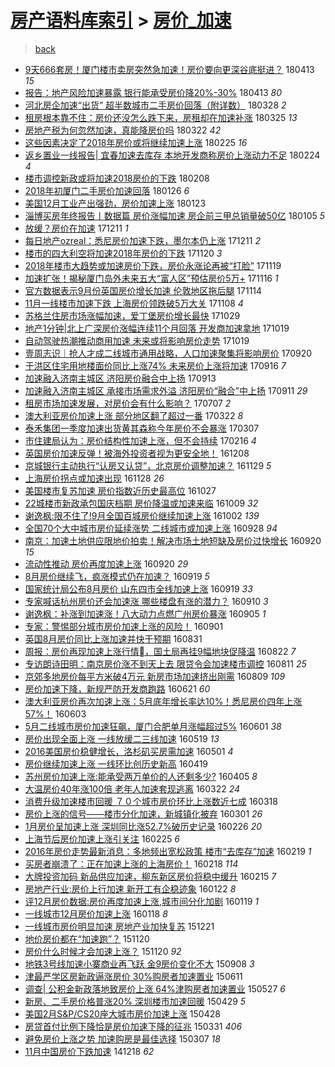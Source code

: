 [房产语料库索引](../../README.md)  > [房价_加速](房价_加速.md)
====
> [back](../README.md)

- [9天666套房！厦门楼市卖房突然急加速！房价要向更深谷底挺进？](http://jkwz.applinzi.com/ittc/7091521816977998865.html#9%E5%A4%A9666%E5%A5%97%E6%88%BF%EF%BC%81%E5%8E%A6%E9%97%A8%E6%A5%BC%E5%B8%82%E5%8D%96%E6%88%BF%E7%AA%81%E7%84%B6%E6%80%A5%E5%8A%A0%E9%80%9F%EF%BC%81%E6%88%BF%E4%BB%B7%E8%A6%81%E5%90%91%E6%9B%B4%E6%B7%B1%E8%B0%B7%E5%BA%95%E6%8C%BA%E8%BF%9B%EF%BC%9F) 180413 *15* 
- [报告：地产风险加速暴露 银行能承受房价降20%-30%](http://jkwz.applinzi.com/ittc/7091363406076707857.html#%E6%8A%A5%E5%91%8A%EF%BC%9A%E5%9C%B0%E4%BA%A7%E9%A3%8E%E9%99%A9%E5%8A%A0%E9%80%9F%E6%9A%B4%E9%9C%B2+%E9%93%B6%E8%A1%8C%E8%83%BD%E6%89%BF%E5%8F%97%E6%88%BF%E4%BB%B7%E9%99%8D20%25-30%25) 180413 *80* 
- [河北房企加速“出货” 超半数城市二手房价回落（附详数）](http://jkwz.applinzi.com/ittc/7085521613099631627.html#%E6%B2%B3%E5%8C%97%E6%88%BF%E4%BC%81%E5%8A%A0%E9%80%9F%E2%80%9C%E5%87%BA%E8%B4%A7%E2%80%9D+%E8%B6%85%E5%8D%8A%E6%95%B0%E5%9F%8E%E5%B8%82%E4%BA%8C%E6%89%8B%E6%88%BF%E4%BB%B7%E5%9B%9E%E8%90%BD%EF%BC%88%E9%99%84%E8%AF%A6%E6%95%B0%EF%BC%89) 180328 *2* 
- [租房根本靠不住：房价还没怎么跌下来，房租却在加速补涨](http://jkwz.applinzi.com/ittc/7084439184083518474.html#%E7%A7%9F%E6%88%BF%E6%A0%B9%E6%9C%AC%E9%9D%A0%E4%B8%8D%E4%BD%8F%EF%BC%9A%E6%88%BF%E4%BB%B7%E8%BF%98%E6%B2%A1%E6%80%8E%E4%B9%88%E8%B7%8C%E4%B8%8B%E6%9D%A5%EF%BC%8C%E6%88%BF%E7%A7%9F%E5%8D%B4%E5%9C%A8%E5%8A%A0%E9%80%9F%E8%A1%A5%E6%B6%A8) 180325 *13* 
- [房地产税为何忽然加速，真能降房价吗](http://jkwz.applinzi.com/ittc/7083236575179965456.html#%E6%88%BF%E5%9C%B0%E4%BA%A7%E7%A8%8E%E4%B8%BA%E4%BD%95%E5%BF%BD%E7%84%B6%E5%8A%A0%E9%80%9F%EF%BC%8C%E7%9C%9F%E8%83%BD%E9%99%8D%E6%88%BF%E4%BB%B7%E5%90%97) 180322 *42* 
- [这些因素决定了2018年房价或将继续加速上涨](http://jkwz.applinzi.com/ittc/7074167951001650193.html#%E8%BF%99%E4%BA%9B%E5%9B%A0%E7%B4%A0%E5%86%B3%E5%AE%9A%E4%BA%862018%E5%B9%B4%E6%88%BF%E4%BB%B7%E6%88%96%E5%B0%86%E7%BB%A7%E7%BB%AD%E5%8A%A0%E9%80%9F%E4%B8%8A%E6%B6%A8) 180225 *16* 
- [返乡置业一线报告| 宜春加速去库存 本地开发商称房价上涨动力不足](http://jkwz.applinzi.com/ittc/7073652833352418321.html#%E8%BF%94%E4%B9%A1%E7%BD%AE%E4%B8%9A%E4%B8%80%E7%BA%BF%E6%8A%A5%E5%91%8A%7C+%E5%AE%9C%E6%98%A5%E5%8A%A0%E9%80%9F%E5%8E%BB%E5%BA%93%E5%AD%98+%E6%9C%AC%E5%9C%B0%E5%BC%80%E5%8F%91%E5%95%86%E7%A7%B0%E6%88%BF%E4%BB%B7%E4%B8%8A%E6%B6%A8%E5%8A%A8%E5%8A%9B%E4%B8%8D%E8%B6%B3) 180224 *4* 
- [楼市调控新政或将加速2018房价的下跌](http://jkwz.applinzi.com/ittc/7067629899047502864.html#%E6%A5%BC%E5%B8%82%E8%B0%83%E6%8E%A7%E6%96%B0%E6%94%BF%E6%88%96%E5%B0%86%E5%8A%A0%E9%80%9F2018%E6%88%BF%E4%BB%B7%E7%9A%84%E4%B8%8B%E8%B7%8C) 180208  
- [2018年初厦门二手房价加速回落](http://jkwz.applinzi.com/ittc/7062900673257931782.html#2018%E5%B9%B4%E5%88%9D%E5%8E%A6%E9%97%A8%E4%BA%8C%E6%89%8B%E6%88%BF%E4%BB%B7%E5%8A%A0%E9%80%9F%E5%9B%9E%E8%90%BD) 180126 *6* 
- [美国12月工业产出强劲，房价加速上涨](http://jkwz.applinzi.com/ittc/7061884767266407431.html#%E7%BE%8E%E5%9B%BD12%E6%9C%88%E5%B7%A5%E4%B8%9A%E4%BA%A7%E5%87%BA%E5%BC%BA%E5%8A%B2%EF%BC%8C%E6%88%BF%E4%BB%B7%E5%8A%A0%E9%80%9F%E4%B8%8A%E6%B6%A8) 180123  
- [淄博买房年终报告丨数据篇 房价涨幅加速 房企前三甲总销量破50亿](http://jkwz.applinzi.com/ittc/7055119009819657223.html#%E6%B7%84%E5%8D%9A%E4%B9%B0%E6%88%BF%E5%B9%B4%E7%BB%88%E6%8A%A5%E5%91%8A%E4%B8%A8%E6%95%B0%E6%8D%AE%E7%AF%87+%E6%88%BF%E4%BB%B7%E6%B6%A8%E5%B9%85%E5%8A%A0%E9%80%9F+%E6%88%BF%E4%BC%81%E5%89%8D%E4%B8%89%E7%94%B2%E6%80%BB%E9%94%80%E9%87%8F%E7%A0%B450%E4%BA%BF) 180105 *5* 
- [放缓？房价在加速](http://jkwz.applinzi.com/ittc/7045740166650528785.html#%E6%94%BE%E7%BC%93%EF%BC%9F%E6%88%BF%E4%BB%B7%E5%9C%A8%E5%8A%A0%E9%80%9F) 171211 *1* 
- [每日地产ozreal：悉尼房价加速下跌，墨尔本仍上涨](http://jkwz.applinzi.com/ittc/7045737275286094864.html#%E6%AF%8F%E6%97%A5%E5%9C%B0%E4%BA%A7ozreal%EF%BC%9A%E6%82%89%E5%B0%BC%E6%88%BF%E4%BB%B7%E5%8A%A0%E9%80%9F%E4%B8%8B%E8%B7%8C%EF%BC%8C%E5%A2%A8%E5%B0%94%E6%9C%AC%E4%BB%8D%E4%B8%8A%E6%B6%A8) 171211 *2* 
- [楼市的四大利空将加速2018年房价的下跌](http://jkwz.applinzi.com/ittc/7038119640566334480.html#%E6%A5%BC%E5%B8%82%E7%9A%84%E5%9B%9B%E5%A4%A7%E5%88%A9%E7%A9%BA%E5%B0%86%E5%8A%A0%E9%80%9F2018%E5%B9%B4%E6%88%BF%E4%BB%B7%E7%9A%84%E4%B8%8B%E8%B7%8C) 171120 *3* 
- [2018年楼市大趋势或加速房价下跌，房价永涨论再被“打脸”](http://jkwz.applinzi.com/ittc/7037795020751504401.html#2018%E5%B9%B4%E6%A5%BC%E5%B8%82%E5%A4%A7%E8%B6%8B%E5%8A%BF%E6%88%96%E5%8A%A0%E9%80%9F%E6%88%BF%E4%BB%B7%E4%B8%8B%E8%B7%8C%EF%BC%8C%E6%88%BF%E4%BB%B7%E6%B0%B8%E6%B6%A8%E8%AE%BA%E5%86%8D%E8%A2%AB%E2%80%9C%E6%89%93%E8%84%B8%E2%80%9D) 171119  
- [加速扩张！揭秘厦门岛外未来五大“富人区”预估房价5万+](http://jkwz.applinzi.com/ittc/7036430728554873873.html#%E5%8A%A0%E9%80%9F%E6%89%A9%E5%BC%A0%EF%BC%81%E6%8F%AD%E7%A7%98%E5%8E%A6%E9%97%A8%E5%B2%9B%E5%A4%96%E6%9C%AA%E6%9D%A5%E4%BA%94%E5%A4%A7%E2%80%9C%E5%AF%8C%E4%BA%BA%E5%8C%BA%E2%80%9D%E9%A2%84%E4%BC%B0%E6%88%BF%E4%BB%B75%E4%B8%87%2B) 171116 *1* 
- [官方数据表示9月份英国房价增长加速 伦敦地区拖后腿](http://jkwz.applinzi.com/ittc/7035926581887894544.html#%E5%AE%98%E6%96%B9%E6%95%B0%E6%8D%AE%E8%A1%A8%E7%A4%BA9%E6%9C%88%E4%BB%BD%E8%8B%B1%E5%9B%BD%E6%88%BF%E4%BB%B7%E5%A2%9E%E9%95%BF%E5%8A%A0%E9%80%9F+%E4%BC%A6%E6%95%A6%E5%9C%B0%E5%8C%BA%E6%8B%96%E5%90%8E%E8%85%BF) 171114  
- [11月一线楼市加速下跌 上海房价领跌破5万大关](http://jkwz.applinzi.com/ittc/7033641303215178768.html#11%E6%9C%88%E4%B8%80%E7%BA%BF%E6%A5%BC%E5%B8%82%E5%8A%A0%E9%80%9F%E4%B8%8B%E8%B7%8C+%E4%B8%8A%E6%B5%B7%E6%88%BF%E4%BB%B7%E9%A2%86%E8%B7%8C%E7%A0%B45%E4%B8%87%E5%A4%A7%E5%85%B3) 171108 *4* 
- [苏格兰住房市场涨幅加速，爱丁堡房价增长最快](http://jkwz.applinzi.com/ittc/7029820093796713488.html#%E8%8B%8F%E6%A0%BC%E5%85%B0%E4%BD%8F%E6%88%BF%E5%B8%82%E5%9C%BA%E6%B6%A8%E5%B9%85%E5%8A%A0%E9%80%9F%EF%BC%8C%E7%88%B1%E4%B8%81%E5%A0%A1%E6%88%BF%E4%BB%B7%E5%A2%9E%E9%95%BF%E6%9C%80%E5%BF%AB) 171029  
- [地产1分钟|北上广深房价涨幅连续11个月回落 开发商加速拿地](http://jkwz.applinzi.com/ittc/7026202604676318225.html#%E5%9C%B0%E4%BA%A71%E5%88%86%E9%92%9F%7C%E5%8C%97%E4%B8%8A%E5%B9%BF%E6%B7%B1%E6%88%BF%E4%BB%B7%E6%B6%A8%E5%B9%85%E8%BF%9E%E7%BB%AD11%E4%B8%AA%E6%9C%88%E5%9B%9E%E8%90%BD+%E5%BC%80%E5%8F%91%E5%95%86%E5%8A%A0%E9%80%9F%E6%8B%BF%E5%9C%B0) 171019  
- [自动驾驶热潮推动商用加速 未来或将影响房价走势](http://jkwz.applinzi.com/ittc/7026164183673078801.html#%E8%87%AA%E5%8A%A8%E9%A9%BE%E9%A9%B6%E7%83%AD%E6%BD%AE%E6%8E%A8%E5%8A%A8%E5%95%86%E7%94%A8%E5%8A%A0%E9%80%9F+%E6%9C%AA%E6%9D%A5%E6%88%96%E5%B0%86%E5%BD%B1%E5%93%8D%E6%88%BF%E4%BB%B7%E8%B5%B0%E5%8A%BF) 171019  
- [壹周志识｜抢人才成二线城市通用战略，人口加速聚集将影响房价](http://jkwz.applinzi.com/ittc/7015328638487233553.html#%E5%A3%B9%E5%91%A8%E5%BF%97%E8%AF%86%EF%BD%9C%E6%8A%A2%E4%BA%BA%E6%89%8D%E6%88%90%E4%BA%8C%E7%BA%BF%E5%9F%8E%E5%B8%82%E9%80%9A%E7%94%A8%E6%88%98%E7%95%A5%EF%BC%8C%E4%BA%BA%E5%8F%A3%E5%8A%A0%E9%80%9F%E8%81%9A%E9%9B%86%E5%B0%86%E5%BD%B1%E5%93%8D%E6%88%BF%E4%BB%B7) 170920  
- [于洪区住宅用地楼面价同比上涨74% 未来房价上涨将加速](http://jkwz.applinzi.com/ittc/7013914858050028560.html#%E4%BA%8E%E6%B4%AA%E5%8C%BA%E4%BD%8F%E5%AE%85%E7%94%A8%E5%9C%B0%E6%A5%BC%E9%9D%A2%E4%BB%B7%E5%90%8C%E6%AF%94%E4%B8%8A%E6%B6%A874%25+%E6%9C%AA%E6%9D%A5%E6%88%BF%E4%BB%B7%E4%B8%8A%E6%B6%A8%E5%B0%86%E5%8A%A0%E9%80%9F) 170916 *7* 
- [加速融入济南主城区 济阳房价融合中上扬](http://jkwz.applinzi.com/ittc/7012824794175898641.html#%E5%8A%A0%E9%80%9F%E8%9E%8D%E5%85%A5%E6%B5%8E%E5%8D%97%E4%B8%BB%E5%9F%8E%E5%8C%BA+%E6%B5%8E%E9%98%B3%E6%88%BF%E4%BB%B7%E8%9E%8D%E5%90%88%E4%B8%AD%E4%B8%8A%E6%89%AC) 170913  
- [加速融入济南主城区 承接市场需求外溢 济阳房价“融合”中上扬](http://jkwz.applinzi.com/ittc/7011846863844803600.html#%E5%8A%A0%E9%80%9F%E8%9E%8D%E5%85%A5%E6%B5%8E%E5%8D%97%E4%B8%BB%E5%9F%8E%E5%8C%BA+%E6%89%BF%E6%8E%A5%E5%B8%82%E5%9C%BA%E9%9C%80%E6%B1%82%E5%A4%96%E6%BA%A2+%E6%B5%8E%E9%98%B3%E6%88%BF%E4%BB%B7%E2%80%9C%E8%9E%8D%E5%90%88%E2%80%9D%E4%B8%AD%E4%B8%8A%E6%89%AC) 170911 *29* 
- [租房市场加速发展，对房价会有什么影响？](http://jkwz.applinzi.com/ittc/6987502309364728837.html#%E7%A7%9F%E6%88%BF%E5%B8%82%E5%9C%BA%E5%8A%A0%E9%80%9F%E5%8F%91%E5%B1%95%EF%BC%8C%E5%AF%B9%E6%88%BF%E4%BB%B7%E4%BC%9A%E6%9C%89%E4%BB%80%E4%B9%88%E5%BD%B1%E5%93%8D%EF%BC%9F) 170707 *2* 
- [澳大利亚房价加速上涨 部分地区翻了超过一番](http://jkwz.applinzi.com/ittc/6947745667341616132.html#%E6%BE%B3%E5%A4%A7%E5%88%A9%E4%BA%9A%E6%88%BF%E4%BB%B7%E5%8A%A0%E9%80%9F%E4%B8%8A%E6%B6%A8+%E9%83%A8%E5%88%86%E5%9C%B0%E5%8C%BA%E7%BF%BB%E4%BA%86%E8%B6%85%E8%BF%87%E4%B8%80%E7%95%AA) 170322 *8* 
- [泰禾集团一季度加速出货黄其森称今年房价不会暴涨](http://jkwz.applinzi.com/ittc/6942147788363269125.html#%E6%B3%B0%E7%A6%BE%E9%9B%86%E5%9B%A2%E4%B8%80%E5%AD%A3%E5%BA%A6%E5%8A%A0%E9%80%9F%E5%87%BA%E8%B4%A7%E9%BB%84%E5%85%B6%E6%A3%AE%E7%A7%B0%E4%BB%8A%E5%B9%B4%E6%88%BF%E4%BB%B7%E4%B8%8D%E4%BC%9A%E6%9A%B4%E6%B6%A8) 170307  
- [市住建局认为：房价结构性加速上涨，但不会持续](http://jkwz.applinzi.com/ittc/6935245578224272389.html#%E5%B8%82%E4%BD%8F%E5%BB%BA%E5%B1%80%E8%AE%A4%E4%B8%BA%EF%BC%9A%E6%88%BF%E4%BB%B7%E7%BB%93%E6%9E%84%E6%80%A7%E5%8A%A0%E9%80%9F%E4%B8%8A%E6%B6%A8%EF%BC%8C%E4%BD%86%E4%B8%8D%E4%BC%9A%E6%8C%81%E7%BB%AD) 170216 *4* 
- [英国房价加速反弹！被海外投资者视为更安全地！](http://jkwz.applinzi.com/ittc/6909253566534779908.html#%E8%8B%B1%E5%9B%BD%E6%88%BF%E4%BB%B7%E5%8A%A0%E9%80%9F%E5%8F%8D%E5%BC%B9%EF%BC%81%E8%A2%AB%E6%B5%B7%E5%A4%96%E6%8A%95%E8%B5%84%E8%80%85%E8%A7%86%E4%B8%BA%E6%9B%B4%E5%AE%89%E5%85%A8%E5%9C%B0%EF%BC%81) 161208  
- [京城银行主动执行“认房又认贷”，北京房价调整加速？](http://jkwz.applinzi.com/ittc/6906028721818829829.html#%E4%BA%AC%E5%9F%8E%E9%93%B6%E8%A1%8C%E4%B8%BB%E5%8A%A8%E6%89%A7%E8%A1%8C%E2%80%9C%E8%AE%A4%E6%88%BF%E5%8F%88%E8%AE%A4%E8%B4%B7%E2%80%9D%EF%BC%8C%E5%8C%97%E4%BA%AC%E6%88%BF%E4%BB%B7%E8%B0%83%E6%95%B4%E5%8A%A0%E9%80%9F%EF%BC%9F) 161129 *5* 
- [上海房价拐点或加速出现](http://jkwz.applinzi.com/ittc/6905693641841837060.html#%E4%B8%8A%E6%B5%B7%E6%88%BF%E4%BB%B7%E6%8B%90%E7%82%B9%E6%88%96%E5%8A%A0%E9%80%9F%E5%87%BA%E7%8E%B0) 161128 *26* 
- [美国楼市复苏加速 房价指数近历史最高位](http://jkwz.applinzi.com/ittc/6893401622847161349.html#%E7%BE%8E%E5%9B%BD%E6%A5%BC%E5%B8%82%E5%A4%8D%E8%8B%8F%E5%8A%A0%E9%80%9F+%E6%88%BF%E4%BB%B7%E6%8C%87%E6%95%B0%E8%BF%91%E5%8E%86%E5%8F%B2%E6%9C%80%E9%AB%98%E4%BD%8D) 161027  
- [22城楼市新政承包国庆档期 房价降温或加速来临](http://jkwz.applinzi.com/ittc/6887082321118757893.html#22%E5%9F%8E%E6%A5%BC%E5%B8%82%E6%96%B0%E6%94%BF%E6%89%BF%E5%8C%85%E5%9B%BD%E5%BA%86%E6%A1%A3%E6%9C%9F+%E6%88%BF%E4%BB%B7%E9%99%8D%E6%B8%A9%E6%88%96%E5%8A%A0%E9%80%9F%E6%9D%A5%E4%B8%B4) 161009 *32* 
- [谢逸枫:限不住了!9月全国百城房价继续加速上涨](http://jkwz.applinzi.com/ittc/6884536019977765892.html#%E8%B0%A2%E9%80%B8%E6%9E%AB%3A%E9%99%90%E4%B8%8D%E4%BD%8F%E4%BA%86%219%E6%9C%88%E5%85%A8%E5%9B%BD%E7%99%BE%E5%9F%8E%E6%88%BF%E4%BB%B7%E7%BB%A7%E7%BB%AD%E5%8A%A0%E9%80%9F%E4%B8%8A%E6%B6%A8) 161002 *139* 
- [全国70个大中城市房价延续涨势 二线城市或加速上涨](http://jkwz.applinzi.com/ittc/6882998540363629573.html#%E5%85%A8%E5%9B%BD70%E4%B8%AA%E5%A4%A7%E4%B8%AD%E5%9F%8E%E5%B8%82%E6%88%BF%E4%BB%B7%E5%BB%B6%E7%BB%AD%E6%B6%A8%E5%8A%BF+%E4%BA%8C%E7%BA%BF%E5%9F%8E%E5%B8%82%E6%88%96%E5%8A%A0%E9%80%9F%E4%B8%8A%E6%B6%A8) 160928 *94* 
- [南京：加速土地供应限地价拍卖！解决市场土地短缺及房价过快增长](http://jkwz.applinzi.com/ittc/6879889166774567941.html#%E5%8D%97%E4%BA%AC%EF%BC%9A%E5%8A%A0%E9%80%9F%E5%9C%9F%E5%9C%B0%E4%BE%9B%E5%BA%94%E9%99%90%E5%9C%B0%E4%BB%B7%E6%8B%8D%E5%8D%96%EF%BC%81%E8%A7%A3%E5%86%B3%E5%B8%82%E5%9C%BA%E5%9C%9F%E5%9C%B0%E7%9F%AD%E7%BC%BA%E5%8F%8A%E6%88%BF%E4%BB%B7%E8%BF%87%E5%BF%AB%E5%A2%9E%E9%95%BF) 160920 *15* 
- [流动性推动 房价再度加速上涨](http://jkwz.applinzi.com/ittc/6879838968681595908.html#%E6%B5%81%E5%8A%A8%E6%80%A7%E6%8E%A8%E5%8A%A8+%E6%88%BF%E4%BB%B7%E5%86%8D%E5%BA%A6%E5%8A%A0%E9%80%9F%E4%B8%8A%E6%B6%A8) 160920 *29* 
- [8月房价继续飞，疯涨模式仍在加速？](http://jkwz.applinzi.com/ittc/6879650445009617925.html#8%E6%9C%88%E6%88%BF%E4%BB%B7%E7%BB%A7%E7%BB%AD%E9%A3%9E%EF%BC%8C%E7%96%AF%E6%B6%A8%E6%A8%A1%E5%BC%8F%E4%BB%8D%E5%9C%A8%E5%8A%A0%E9%80%9F%EF%BC%9F) 160919 *5* 
- [国家统计局公布8月房价 山东四市全线加速上涨](http://jkwz.applinzi.com/ittc/6879523538767184901.html#%E5%9B%BD%E5%AE%B6%E7%BB%9F%E8%AE%A1%E5%B1%80%E5%85%AC%E5%B8%838%E6%9C%88%E6%88%BF%E4%BB%B7+%E5%B1%B1%E4%B8%9C%E5%9B%9B%E5%B8%82%E5%85%A8%E7%BA%BF%E5%8A%A0%E9%80%9F%E4%B8%8A%E6%B6%A8) 160919 *33* 
- [专家喊话杭州房价还会加速涨 哪些楼盘有涨的潜力？](http://jkwz.applinzi.com/ittc/6876244074226516996.html#%E4%B8%93%E5%AE%B6%E5%96%8A%E8%AF%9D%E6%9D%AD%E5%B7%9E%E6%88%BF%E4%BB%B7%E8%BF%98%E4%BC%9A%E5%8A%A0%E9%80%9F%E6%B6%A8+%E5%93%AA%E4%BA%9B%E6%A5%BC%E7%9B%98%E6%9C%89%E6%B6%A8%E7%9A%84%E6%BD%9C%E5%8A%9B%EF%BC%9F) 160910 *3* 
- [谢逸枫：补涨到加速涨！八大动力点燃广州房价暴涨](http://jkwz.applinzi.com/ittc/6874490023642137604.html#%E8%B0%A2%E9%80%B8%E6%9E%AB%EF%BC%9A%E8%A1%A5%E6%B6%A8%E5%88%B0%E5%8A%A0%E9%80%9F%E6%B6%A8%EF%BC%81%E5%85%AB%E5%A4%A7%E5%8A%A8%E5%8A%9B%E7%82%B9%E7%87%83%E5%B9%BF%E5%B7%9E%E6%88%BF%E4%BB%B7%E6%9A%B4%E6%B6%A8) 160905 *1* 
- [专家：警惕部分城市房价加速上涨的风险！](http://jkwz.applinzi.com/ittc/6872956844024267780.html#%E4%B8%93%E5%AE%B6%EF%BC%9A%E8%AD%A6%E6%83%95%E9%83%A8%E5%88%86%E5%9F%8E%E5%B8%82%E6%88%BF%E4%BB%B7%E5%8A%A0%E9%80%9F%E4%B8%8A%E6%B6%A8%E7%9A%84%E9%A3%8E%E9%99%A9%EF%BC%81) 160901  
- [英国8月房价同比上涨加速并快于预期](http://jkwz.applinzi.com/ittc/6872552700931212292.html#%E8%8B%B1%E5%9B%BD8%E6%9C%88%E6%88%BF%E4%BB%B7%E5%90%8C%E6%AF%94%E4%B8%8A%E6%B6%A8%E5%8A%A0%E9%80%9F%E5%B9%B6%E5%BF%AB%E4%BA%8E%E9%A2%84%E6%9C%9F) 160831  
- [周报：房价再现加速上涨行情，国土局再挂9幅地块促降温](http://jkwz.applinzi.com/ittc/6869248130276656133.html#%E5%91%A8%E6%8A%A5%EF%BC%9A%E6%88%BF%E4%BB%B7%E5%86%8D%E7%8E%B0%E5%8A%A0%E9%80%9F%E4%B8%8A%E6%B6%A8%E8%A1%8C%E6%83%85%0B%EF%BC%8C%E5%9B%BD%E5%9C%9F%E5%B1%80%E5%86%8D%E6%8C%829%E5%B9%85%E5%9C%B0%E5%9D%97%E4%BF%83%E9%99%8D%E6%B8%A9) 160822 *7* 
- [专访朗诗田明：南京房价涨不到天上去  限贷令会加速楼市调控](http://jkwz.applinzi.com/ittc/6865222734648443909.html#%E4%B8%93%E8%AE%BF%E6%9C%97%E8%AF%97%E7%94%B0%E6%98%8E%EF%BC%9A%E5%8D%97%E4%BA%AC%E6%88%BF%E4%BB%B7%E6%B6%A8%E4%B8%8D%E5%88%B0%E5%A4%A9%E4%B8%8A%E5%8E%BB++%E9%99%90%E8%B4%B7%E4%BB%A4%E4%BC%9A%E5%8A%A0%E9%80%9F%E6%A5%BC%E5%B8%82%E8%B0%83%E6%8E%A7) 160811 *25* 
- [京郊多地房价每平方米破4万元 新房市场加速挤出刚需](http://jkwz.applinzi.com/ittc/6864188281767592965.html#%E4%BA%AC%E9%83%8A%E5%A4%9A%E5%9C%B0%E6%88%BF%E4%BB%B7%E6%AF%8F%E5%B9%B3%E6%96%B9%E7%B1%B3%E7%A0%B44%E4%B8%87%E5%85%83+%E6%96%B0%E6%88%BF%E5%B8%82%E5%9C%BA%E5%8A%A0%E9%80%9F%E6%8C%A4%E5%87%BA%E5%88%9A%E9%9C%80) 160809 *109* 
- [房价加速下降，新规严防开发商跑路](http://jkwz.applinzi.com/ittc/6846228733920543749.html#%E6%88%BF%E4%BB%B7%E5%8A%A0%E9%80%9F%E4%B8%8B%E9%99%8D%EF%BC%8C%E6%96%B0%E8%A7%84%E4%B8%A5%E9%98%B2%E5%BC%80%E5%8F%91%E5%95%86%E8%B7%91%E8%B7%AF) 160621 *60* 
- [澳大利亚房价再次加速上涨：5月底年增长率达10%！悉尼房价四年上涨57%！](http://jkwz.applinzi.com/ittc/6839531760056271876.html#%E6%BE%B3%E5%A4%A7%E5%88%A9%E4%BA%9A%E6%88%BF%E4%BB%B7%E5%86%8D%E6%AC%A1%E5%8A%A0%E9%80%9F%E4%B8%8A%E6%B6%A8%EF%BC%9A5%E6%9C%88%E5%BA%95%E5%B9%B4%E5%A2%9E%E9%95%BF%E7%8E%87%E8%BE%BE10%25%EF%BC%81%E6%82%89%E5%B0%BC%E6%88%BF%E4%BB%B7%E5%9B%9B%E5%B9%B4%E4%B8%8A%E6%B6%A857%25%EF%BC%81) 160603  
- [5月二线城市房价加速狂飙，厦门合肥单月涨幅超过5%](http://jkwz.applinzi.com/ittc/6838646692093887493.html#5%E6%9C%88%E4%BA%8C%E7%BA%BF%E5%9F%8E%E5%B8%82%E6%88%BF%E4%BB%B7%E5%8A%A0%E9%80%9F%E7%8B%82%E9%A3%99%EF%BC%8C%E5%8E%A6%E9%97%A8%E5%90%88%E8%82%A5%E5%8D%95%E6%9C%88%E6%B6%A8%E5%B9%85%E8%B6%85%E8%BF%875%25) 160601 *38* 
- [房价出现全面上涨 一线放缓二三线加速](http://jkwz.applinzi.com/ittc/6833851960130012164.html#%E6%88%BF%E4%BB%B7%E5%87%BA%E7%8E%B0%E5%85%A8%E9%9D%A2%E4%B8%8A%E6%B6%A8+%E4%B8%80%E7%BA%BF%E6%94%BE%E7%BC%93%E4%BA%8C%E4%B8%89%E7%BA%BF%E5%8A%A0%E9%80%9F) 160519 *13* 
- [2016美国房价稳健增长，洛杉矶买房需加速](http://jkwz.applinzi.com/ittc/6827156773395760132.html#2016%E7%BE%8E%E5%9B%BD%E6%88%BF%E4%BB%B7%E7%A8%B3%E5%81%A5%E5%A2%9E%E9%95%BF%EF%BC%8C%E6%B4%9B%E6%9D%89%E7%9F%B6%E4%B9%B0%E6%88%BF%E9%9C%80%E5%8A%A0%E9%80%9F) 160501 *4* 
- [房价继续加速上涨 一线环比创历史新高](http://jkwz.applinzi.com/ittc/6822827283169428485.html#%E6%88%BF%E4%BB%B7%E7%BB%A7%E7%BB%AD%E5%8A%A0%E9%80%9F%E4%B8%8A%E6%B6%A8+%E4%B8%80%E7%BA%BF%E7%8E%AF%E6%AF%94%E5%88%9B%E5%8E%86%E5%8F%B2%E6%96%B0%E9%AB%98) 160419  
- [苏州房价加速上涨:能承受两万单价的人还剩多少?](http://jkwz.applinzi.com/ittc/6817537108071678980.html#%E8%8B%8F%E5%B7%9E%E6%88%BF%E4%BB%B7%E5%8A%A0%E9%80%9F%E4%B8%8A%E6%B6%A8%3A%E8%83%BD%E6%89%BF%E5%8F%97%E4%B8%A4%E4%B8%87%E5%8D%95%E4%BB%B7%E7%9A%84%E4%BA%BA%E8%BF%98%E5%89%A9%E5%A4%9A%E5%B0%91%3F) 160405 *8* 
- [大温房价40年涨100倍 老年人加速套现逃离](http://jkwz.applinzi.com/ittc/6812419490205664260.html#%E5%A4%A7%E6%B8%A9%E6%88%BF%E4%BB%B740%E5%B9%B4%E6%B6%A8100%E5%80%8D+%E8%80%81%E5%B9%B4%E4%BA%BA%E5%8A%A0%E9%80%9F%E5%A5%97%E7%8E%B0%E9%80%83%E7%A6%BB) 160322 *24* 
- [消费升级加速楼市回暖 ７０个城市房价环比上涨数近七成](http://jkwz.applinzi.com/ittc/6810982404604822532.html#%E6%B6%88%E8%B4%B9%E5%8D%87%E7%BA%A7%E5%8A%A0%E9%80%9F%E6%A5%BC%E5%B8%82%E5%9B%9E%E6%9A%96+%EF%BC%97%EF%BC%90%E4%B8%AA%E5%9F%8E%E5%B8%82%E6%88%BF%E4%BB%B7%E7%8E%AF%E6%AF%94%E4%B8%8A%E6%B6%A8%E6%95%B0%E8%BF%91%E4%B8%83%E6%88%90) 160318  
- [房价上涨的信号——楼市分化加速，新城镇化被弃](http://jkwz.applinzi.com/ittc/6804631581373236229.html#%E6%88%BF%E4%BB%B7%E4%B8%8A%E6%B6%A8%E7%9A%84%E4%BF%A1%E5%8F%B7%E2%80%94%E2%80%94%E6%A5%BC%E5%B8%82%E5%88%86%E5%8C%96%E5%8A%A0%E9%80%9F%EF%BC%8C%E6%96%B0%E5%9F%8E%E9%95%87%E5%8C%96%E8%A2%AB%E5%BC%83) 160301 *26* 
- [1月房价呈加速上涨 深圳同比涨52.7%破历史记录](http://jkwz.applinzi.com/ittc/6803191200160941061.html#1%E6%9C%88%E6%88%BF%E4%BB%B7%E5%91%88%E5%8A%A0%E9%80%9F%E4%B8%8A%E6%B6%A8+%E6%B7%B1%E5%9C%B3%E5%90%8C%E6%AF%94%E6%B6%A852.7%25%E7%A0%B4%E5%8E%86%E5%8F%B2%E8%AE%B0%E5%BD%95) 160226 *20* 
- [上海节后房价加速上涨引关注](http://jkwz.applinzi.com/ittc/6802847038802756613.html#%E4%B8%8A%E6%B5%B7%E8%8A%82%E5%90%8E%E6%88%BF%E4%BB%B7%E5%8A%A0%E9%80%9F%E4%B8%8A%E6%B6%A8%E5%BC%95%E5%85%B3%E6%B3%A8) 160225 *6* 
- [2016年房价走势最新消息：多地频出宽松政策 楼市“去库存”加速](http://jkwz.applinzi.com/ittc/6800492447360615429.html#2016%E5%B9%B4%E6%88%BF%E4%BB%B7%E8%B5%B0%E5%8A%BF%E6%9C%80%E6%96%B0%E6%B6%88%E6%81%AF%EF%BC%9A%E5%A4%9A%E5%9C%B0%E9%A2%91%E5%87%BA%E5%AE%BD%E6%9D%BE%E6%94%BF%E7%AD%96+%E6%A5%BC%E5%B8%82%E2%80%9C%E5%8E%BB%E5%BA%93%E5%AD%98%E2%80%9D%E5%8A%A0%E9%80%9F) 160219 *1* 
- [买房者崩溃了：正在加速上涨的上海房价！](http://jkwz.applinzi.com/ittc/6800178128416670724.html#%E4%B9%B0%E6%88%BF%E8%80%85%E5%B4%A9%E6%BA%83%E4%BA%86%EF%BC%9A%E6%AD%A3%E5%9C%A8%E5%8A%A0%E9%80%9F%E4%B8%8A%E6%B6%A8%E7%9A%84%E4%B8%8A%E6%B5%B7%E6%88%BF%E4%BB%B7%EF%BC%81) 160218 *114* 
- [大牌投资加码 新品供应加速，柳东新区房价将稳中缓升](http://jkwz.applinzi.com/ittc/6799119066686030853.html#%E5%A4%A7%E7%89%8C%E6%8A%95%E8%B5%84%E5%8A%A0%E7%A0%81+%E6%96%B0%E5%93%81%E4%BE%9B%E5%BA%94%E5%8A%A0%E9%80%9F%EF%BC%8C%E6%9F%B3%E4%B8%9C%E6%96%B0%E5%8C%BA%E6%88%BF%E4%BB%B7%E5%B0%86%E7%A8%B3%E4%B8%AD%E7%BC%93%E5%8D%87) 160215 *7* 
- [房地产行业:房价上行加速 新开工有企稳迹象](http://jkwz.applinzi.com/ittc/6790165849096848389.html#%E6%88%BF%E5%9C%B0%E4%BA%A7%E8%A1%8C%E4%B8%9A%3A%E6%88%BF%E4%BB%B7%E4%B8%8A%E8%A1%8C%E5%8A%A0%E9%80%9F+%E6%96%B0%E5%BC%80%E5%B7%A5%E6%9C%89%E4%BC%81%E7%A8%B3%E8%BF%B9%E8%B1%A1) 160122 *8* 
- [评12月房价数据:房价再度加速上涨,城市间分化加剧](http://jkwz.applinzi.com/ittc/6789052699773502469.html#%E8%AF%8412%E6%9C%88%E6%88%BF%E4%BB%B7%E6%95%B0%E6%8D%AE%3A%E6%88%BF%E4%BB%B7%E5%86%8D%E5%BA%A6%E5%8A%A0%E9%80%9F%E4%B8%8A%E6%B6%A8%2C%E5%9F%8E%E5%B8%82%E9%97%B4%E5%88%86%E5%8C%96%E5%8A%A0%E5%89%A7) 160119 *1* 
- [一线城市12月房价加速上涨](http://jkwz.applinzi.com/ittc/6788602701864764421.html#%E4%B8%80%E7%BA%BF%E5%9F%8E%E5%B8%8212%E6%9C%88%E6%88%BF%E4%BB%B7%E5%8A%A0%E9%80%9F%E4%B8%8A%E6%B6%A8) 160118 *8* 
- [一线城市房价明显加速 房地产业加快复苏](http://jkwz.applinzi.com/ittc/6778310192211166212.html#%E4%B8%80%E7%BA%BF%E5%9F%8E%E5%B8%82%E6%88%BF%E4%BB%B7%E6%98%8E%E6%98%BE%E5%8A%A0%E9%80%9F+%E6%88%BF%E5%9C%B0%E4%BA%A7%E4%B8%9A%E5%8A%A0%E5%BF%AB%E5%A4%8D%E8%8B%8F) 151221  
- [地价房价都在“加速跑”？](http://jkwz.applinzi.com/ittc/6766761307705705477.html#%E5%9C%B0%E4%BB%B7%E6%88%BF%E4%BB%B7%E9%83%BD%E5%9C%A8%E2%80%9C%E5%8A%A0%E9%80%9F%E8%B7%91%E2%80%9D%EF%BC%9F) 151120  
- [房价什么时候才会加速上涨？](http://jkwz.applinzi.com/ittc/6766758979774710788.html#%E6%88%BF%E4%BB%B7%E4%BB%80%E4%B9%88%E6%97%B6%E5%80%99%E6%89%8D%E4%BC%9A%E5%8A%A0%E9%80%9F%E4%B8%8A%E6%B6%A8%EF%BC%9F) 151120 *92* 
- [地铁3号线加速小寨商业再飞跃 金9房价变化不大](http://jkwz.applinzi.com/ittc/6739772761347294213.html#%E5%9C%B0%E9%93%813%E5%8F%B7%E7%BA%BF%E5%8A%A0%E9%80%9F%E5%B0%8F%E5%AF%A8%E5%95%86%E4%B8%9A%E5%86%8D%E9%A3%9E%E8%B7%83+%E9%87%919%E6%88%BF%E4%BB%B7%E5%8F%98%E5%8C%96%E4%B8%8D%E5%A4%A7) 150908 *3* 
- [津最严学区房新政逼涨房价 30%购房者加速置业](http://jkwz.applinzi.com/ittc/547650611422699419.html#%E6%B4%A5%E6%9C%80%E4%B8%A5%E5%AD%A6%E5%8C%BA%E6%88%BF%E6%96%B0%E6%94%BF%E9%80%BC%E6%B6%A8%E6%88%BF%E4%BB%B7+30%25%E8%B4%AD%E6%88%BF%E8%80%85%E5%8A%A0%E9%80%9F%E7%BD%AE%E4%B8%9A) 150611  
- [调查| 公积金新政落地致房价上涨 64%津购房者加速置业](http://jkwz.applinzi.com/ittc/547650611416458465.html#%E8%B0%83%E6%9F%A5%7C+%E5%85%AC%E7%A7%AF%E9%87%91%E6%96%B0%E6%94%BF%E8%90%BD%E5%9C%B0%E8%87%B4%E6%88%BF%E4%BB%B7%E4%B8%8A%E6%B6%A8+64%25%E6%B4%A5%E8%B4%AD%E6%88%BF%E8%80%85%E5%8A%A0%E9%80%9F%E7%BD%AE%E4%B8%9A) 150527 *6* 
- [新房、二手房价格普涨20% 深圳楼市加速回暖](http://jkwz.applinzi.com/ittc/547650611403740297.html#%E6%96%B0%E6%88%BF%E3%80%81%E4%BA%8C%E6%89%8B%E6%88%BF%E4%BB%B7%E6%A0%BC%E6%99%AE%E6%B6%A820%25+%E6%B7%B1%E5%9C%B3%E6%A5%BC%E5%B8%82%E5%8A%A0%E9%80%9F%E5%9B%9E%E6%9A%96) 150429 *5* 
- [美国2月S&amp;P/CS20座大城市房价加速上涨](http://jkwz.applinzi.com/ittc/547650611409357701.html#%E7%BE%8E%E5%9B%BD2%E6%9C%88S%26amp%3BP%2FCS20%E5%BA%A7%E5%A4%A7%E5%9F%8E%E5%B8%82%E6%88%BF%E4%BB%B7%E5%8A%A0%E9%80%9F%E4%B8%8A%E6%B6%A8) 150428  
- [房贷首付比例下降恰是房价加速下降的征兆](http://jkwz.applinzi.com/ittc/547650611401355227.html#%E6%88%BF%E8%B4%B7%E9%A6%96%E4%BB%98%E6%AF%94%E4%BE%8B%E4%B8%8B%E9%99%8D%E6%81%B0%E6%98%AF%E6%88%BF%E4%BB%B7%E5%8A%A0%E9%80%9F%E4%B8%8B%E9%99%8D%E7%9A%84%E5%BE%81%E5%85%86) 150331 *406* 
- [避免房价上涨之势 加速购房是最佳选择](http://jkwz.applinzi.com/ittc/547650611395759443.html#%E9%81%BF%E5%85%8D%E6%88%BF%E4%BB%B7%E4%B8%8A%E6%B6%A8%E4%B9%8B%E5%8A%BF+%E5%8A%A0%E9%80%9F%E8%B4%AD%E6%88%BF%E6%98%AF%E6%9C%80%E4%BD%B3%E9%80%89%E6%8B%A9) 150307 *18* 
- [11月中国房价下跌加速](http://jkwz.applinzi.com/ittc/547650611382533833.html#11%E6%9C%88%E4%B8%AD%E5%9B%BD%E6%88%BF%E4%BB%B7%E4%B8%8B%E8%B7%8C%E5%8A%A0%E9%80%9F) 141218 *62* 
